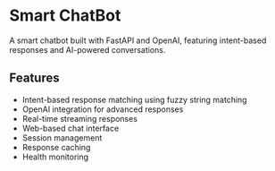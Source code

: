 # Smart ChatBot

A smart chatbot built with FastAPI and OpenAI, featuring intent-based responses and AI-powered conversations.

## Features

- Intent-based response matching using fuzzy string matching
- OpenAI integration for advanced responses
- Real-time streaming responses
- Web-based chat interface
- Session management
- Response caching
- Health monitoring
